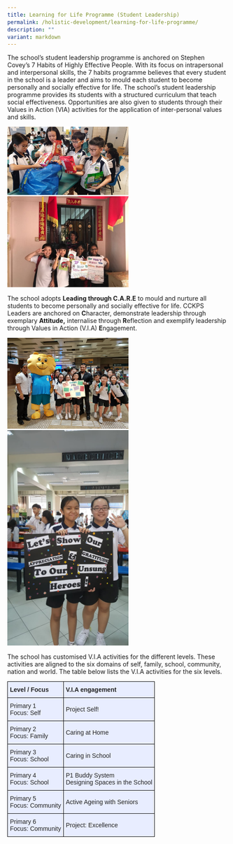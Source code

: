 ```yaml
---
title: Learning for Life Programme (Student Leadership)
permalink: /holistic-development/learning-for-life-programme/
description: ""
variant: markdown
---
```

The school’s student leadership programme is anchored on Stephen Covey’s 7 Habits of Highly Effective People. With its focus on intrapersonal and interpersonal skills, the 7 habits programme believes that every student in the school is a leader and aims to mould each student to become personally and socially effective for life. The school’s student leadership programme provides its students with a structured curriculum that teach social effectiveness. Opportunities are also given to students through their Values in Action (VIA) activities for the application of inter-personal values and skills.

<img src="/images/llp1.jpeg" style="width:55%">
		 
<img src="/images/llp2.jpeg" style="width:55%">

The school adopts&nbsp;**Leading through C.A.R.E**&nbsp;to mould and nurture all students to become personally and socially effective for life. CCKPS Leaders are anchored on&nbsp;**C**haracter, demonstrate leadership through exemplary&nbsp;**Attitude,**&nbsp;internalise through&nbsp;**R**eflection and exemplify leadership through Values in Action (V.I.A)&nbsp;**E**ngagement.

<img src="/images/llp3.jpeg" style="width:55%">
		 
<img src="/images/llp4.jpeg" style="width:55%">

The school has customised V.I.A activities for the different levels. These activities are aligned to the six domains of self, family, school, community, nation and world. The table below lists the V.I.A activities for the six levels.

<style type="text/css">
.tg  {border-collapse:collapse;border-spacing:0;margin:0px auto;}
.tg td{border-color:black;border-style:solid;border-width:1px;font-family:Arial, sans-serif;font-size:14px;
  overflow:hidden;padding:10px 5px;word-break:normal;}
.tg th{border-color:black;border-style:solid;border-width:1px;font-family:Arial, sans-serif;font-size:14px;
  font-weight:normal;overflow:hidden;padding:10px 5px;word-break:normal;}
.tg .tg-xwen{background-color:#E8EDFF;color:#222;font-weight:bold;text-align:left;vertical-align:middle}
.tg .tg-lr6o{background-color:#E8EDFF;color:#222;text-align:left;vertical-align:middle}
</style>
<table class="tg">
<tbody>
  <tr>
    <td class="tg-xwen">Level / Focus</td>
    <td class="tg-xwen">V.I.A engagement</td>
  </tr>
  <tr>
    <td class="tg-lr6o">Primary 1<br>Focus: Self</td>
    <td class="tg-lr6o">Project Self!</td>
  </tr>
  <tr>
    <td class="tg-lr6o">Primary 2<br>Focus: Family</td>
    <td class="tg-lr6o">Caring at Home</td>
  </tr>
  <tr>
    <td class="tg-lr6o">Primary 3<br>Focus: School</td>
    <td class="tg-lr6o">Caring in School</td>
  </tr>
  <tr>
    <td class="tg-lr6o">Primary 4<br>Focus: School</td>
		<td class="tg-lr6o">P1 Buddy System<br>Designing Spaces in the School </td>
  </tr>
  <tr>
    <td class="tg-lr6o">Primary 5<br>Focus: Community</td>
    <td class="tg-lr6o">Active Ageing with Seniors </td>
  </tr>
  <tr>
    <td class="tg-lr6o">Primary 6<br>Focus: Community</td>
    <td class="tg-lr6o">Project: Excellence</td>
  </tr>
</tbody>
</table>